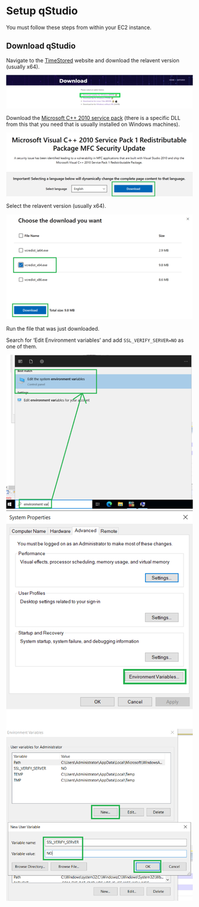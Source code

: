 Setup qStudio
===============

You must follow these steps from within your EC2 instance.

## Download qStudio

Navigate to the [TimeStored](https://www.timestored.com/qstudio/download) website and download the relavent version (usually x64).

![Download button on qStudio website](workshop/graphics/qStudio_Download1.png)

Download the [Microsoft C++ 2010 service pack](https://www.microsoft.com/en-gb/download/details.aspx?id=26999) (there is a specific DLL from this that you need that is usually installed on Windows machines).

![Download MSPack](workshop/graphics/MSpack_download.png)

Select the relavent version (usually x64).

![Download MSPack select version](workshop/graphics/MSpack_download2.png)

Run the file that was just downloaded.

Search for ‘Edit Environment variables’ and add ``SSL_VERIFY_SERVER=NO`` as one of them.

![Edit Environment Variables 1](workshop/graphics/edit_env_var1.png)
![Edit Environment Variables 2](workshop/graphics/edit_env_var2.png)
![Edit Environment Variables 3](workshop/graphics/edit_env_var3.png)
